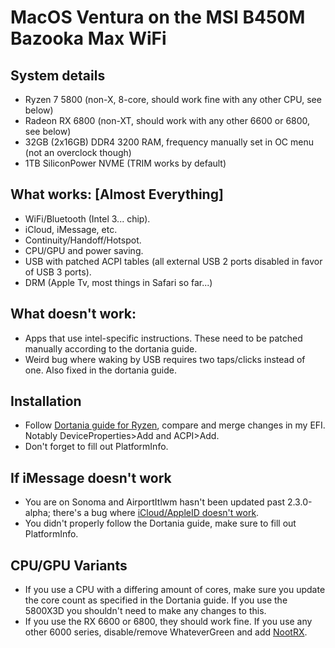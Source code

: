 # MacOS Ventura on the MSI B450M Bazooka Max WiFi

## System details
- Ryzen 7 5800 (non-X, 8-core, should work fine with any other CPU, see below)
- Radeon RX 6800 (non-XT, should work with any other 6600 or 6800, see below)
- 32GB (2x16GB) DDR4 3200 RAM, frequency manually set in OC menu (not an overclock though)
- 1TB SiliconPower NVME (TRIM works by default)

## What works: [Almost Everything]
- WiFi/Bluetooth (Intel 3... chip).
- iCloud, iMessage, etc.
- Continuity/Handoff/Hotspot.
- CPU/GPU and power saving.
- USB with patched ACPI tables (all external USB 2 ports disabled in favor of USB 3 ports).
- DRM (Apple Tv, most things in Safari so far...)

## What doesn't work:
- Apps that use intel-specific instructions. These need to be patched manually according to the dortania guide.
- Weird bug where waking by USB requires two taps/clicks instead of one. Also fixed in the dortania guide.

## Installation

- Follow [Dortania guide for Ryzen](https://dortania.github.io/OpenCore-Install-Guide/AMD/zen.html), compare and merge 
changes in my EFI. Notably DeviceProperties>Add and ACPI>Add.
- Don't forget to fill out PlatformInfo.

## If iMessage doesn't work
- You are on Sonoma and AirportItlwm hasn't been updated past 
2.3.0-alpha; there's a bug where [iCloud/AppleID doesn't 
work](https://github.com/OpenIntelWireless/itlwm/issues/942).
- You didn't properly follow the Dortania guide, make sure to fill out PlatformInfo.


## CPU/GPU Variants
- If you use a CPU with a differing amount of cores, make sure you update the core count as specified in the Dortania guide. If you use the 5800X3D you shouldn't need to make any changes to this.
- If you use the RX 6600 or 6800, they should work fine. If you use any other 6000 series, disable/remove WhateverGreen and add [NootRX](https://github.com/ChefKissInc/NootRX/).
